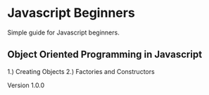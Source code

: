 # Javascript Beginners
Simple guide for Javascript beginners.

## Object Oriented Programming in Javascript
1.) Creating Objects
2.) Factories and Constructors

Version 1.0.0
